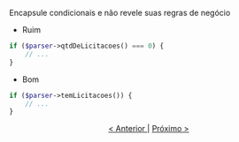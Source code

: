 Encapsule condicionais e não revele suas regras de negócio

- Ruim

```php
if ($parser->qtdDeLicitacoes() === 0) {
    // ... 
}
```
 
- Bom

```php
if ($parser->temLicitacoes()) {
    // ...
}
```

<p align="center">
    <a href="exemplo1.md"> < Anterior </a> | <a href="exemplo3.md"> Próximo > </a> 
</p>
